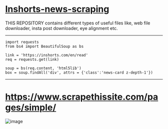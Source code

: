 # [Inshorts-news-scraping](https://github.com/imvickykumar999/Inshorts-news-scraping/blob/main/inshorts%20news.ipynb)

THIS REPOSITORY contains different types of useful files like, web file downloader, insta post downloader, eye alignment etc.

---------------------------------

    import requests
    from bs4 import BeautifulSoup as bs

    link = 'https://inshorts.com/en/read'
    req = requests.get(link)

    soup = bs(req.content, 'html5lib')
    box = soup.findAll('div', attrs = {'class':'news-card z-depth-1'})

----------------------

# https://www.scrapethissite.com/pages/simple/

![image](https://user-images.githubusercontent.com/50515418/218786512-4b639301-4cec-4053-917f-075b630d98ee.png)
